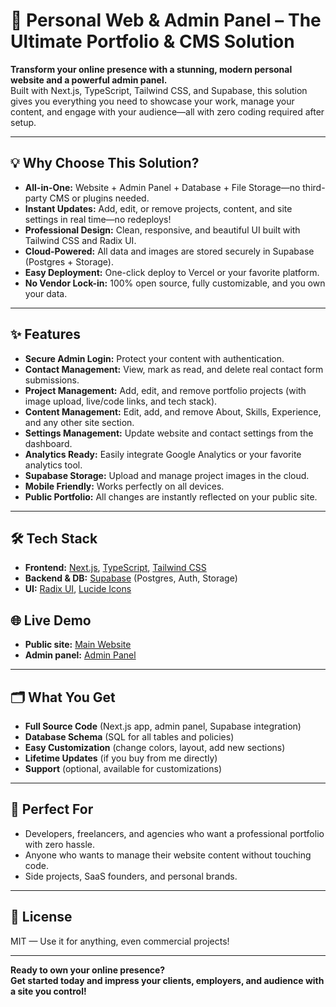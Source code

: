 # 🚀 Personal Web & Admin Panel – The Ultimate Portfolio & CMS Solution

**Transform your online presence with a stunning, modern personal website and a powerful admin panel.**  
Built with Next.js, TypeScript, Tailwind CSS, and Supabase, this solution gives you everything you need to showcase your work, manage your content, and engage with your audience—all with zero coding required after setup.

---

## 💡 Why Choose This Solution?

- **All-in-One:** Website + Admin Panel + Database + File Storage—no third-party CMS or plugins needed.
- **Instant Updates:** Add, edit, or remove projects, content, and site settings in real time—no redeploys!
- **Professional Design:** Clean, responsive, and beautiful UI built with Tailwind CSS and Radix UI.
- **Cloud-Powered:** All data and images are stored securely in Supabase (Postgres + Storage).
- **Easy Deployment:** One-click deploy to Vercel or your favorite platform.
- **No Vendor Lock-in:** 100% open source, fully customizable, and you own your data.

---

## ✨ Features

- **Secure Admin Login:** Protect your content with authentication.
- **Contact Management:** View, mark as read, and delete real contact form submissions.
- **Project Management:** Add, edit, and remove portfolio projects (with image upload, live/code links, and tech stack).
- **Content Management:** Edit, add, and remove About, Skills, Experience, and any other site section.
- **Settings Management:** Update website and contact settings from the dashboard.
- **Analytics Ready:** Easily integrate Google Analytics or your favorite analytics tool.
- **Supabase Storage:** Upload and manage project images in the cloud.
- **Mobile Friendly:** Works perfectly on all devices.
- **Public Portfolio:** All changes are instantly reflected on your public site.

---

## 🛠️ Tech Stack

- **Frontend:** [Next.js](https://nextjs.org/), [TypeScript](https://www.typescriptlang.org/), [Tailwind CSS](https://tailwindcss.com/)
- **Backend & DB:** [Supabase](https://supabase.com/) (Postgres, Auth, Storage)
- **UI:** [Radix UI](https://www.radix-ui.com/), [Lucide Icons](https://lucide.dev/)

## 🌐 Live Demo

- **Public site:** [Main Website](https://udit-pardeshi.vercel.app)
- **Admin panel:** [Admin Panel](https://udit-pardeshi.vercel.app/admin)

---

## 🗂️ What You Get

- **Full Source Code** (Next.js app, admin panel, Supabase integration)
- **Database Schema** (SQL for all tables and policies)
- **Easy Customization** (change colors, layout, add new sections)
- **Lifetime Updates** (if you buy from me directly)
- **Support** (optional, available for customizations)

---

## 💸 Perfect For

- Developers, freelancers, and agencies who want a professional portfolio with zero hassle.
- Anyone who wants to manage their website content without touching code.
- Side projects, SaaS founders, and personal brands.

---

## 📄 License

MIT — Use it for anything, even commercial projects!

---

**Ready to own your online presence?  
Get started today and impress your clients, employers, and audience with a site you control!** 

